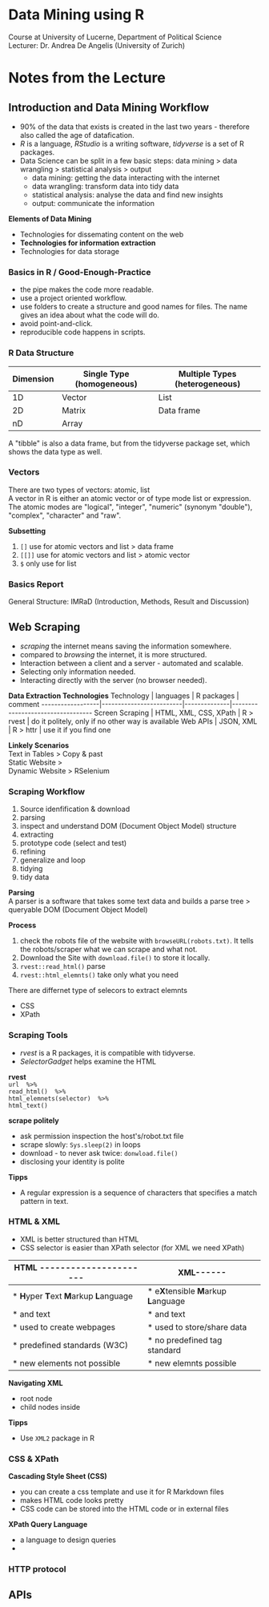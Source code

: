 # Data Mining using R
Course at University of Lucerne, Department of Political Science  
Lecturer: Dr. Andrea De Angelis (University of Zurich)

# Notes from the Lecture
## Introduction and Data Mining Workflow
* 90% of the data that exists is created in the last two years - therefore also called the age of datafication.
* *R* is a language, *RStudio* is a writing software, *tidyverse* is a set of R packages.
* Data Science can be split in a few basic steps: data mining > data wrangling > statistical analysis > output
    * data mining: getting the data interacting with the internet
    * data wrangling: transform data into tidy data
    * statistical analysis: analyse the data and find new insights
    * output: communicate the information

**Elements of Data Mining**
* Technologies for dissemating content on the web
* **Technologies for information extraction**
* Technologies for data storage

### Basics in R / Good-Enough-Practice
* the pipe makes the code more readable.
* use a project oriented workflow.
* use folders to create a structure and good names for files. The name gives an idea about what the code will do.
* avoid point-and-click.
* reproducible code happens in scripts.

### R Data Structure
Dimension | Single Type (homogeneous) | Multiple Types (heterogeneous) 
----------|-------------------------|-----------------------------
1D        | Vector                  | List 
2D        | Matrix                  | Data frame 
nD        | Array                   |  

A "tibble" is also a data frame, but from the tidyverse package set, which shows the data type as well.

### Vectors
There are two types of vectors: atomic, list  
A vector in R is either an atomic vector or of type mode list or expression.
The atomic modes are "logical", "integer", "numeric" (synonym "double"), "complex", "character" and "raw".

**Subsetting**  
1. `[]` use for atomic vectors and list > data frame
2. `[[]]` use for atomic vectors and list > atomic vector
3. `$` only use for  list

### Basics Report
General Structure: IMRaD (Introduction, Methods, Result and Discussion)

## Web Scraping
* *scraping* the internet means saving the information somewhere.
* compared to *browsing* the internet, it is more structured.
* Interaction between a client and a server - automated and scalable.
* Selecting only information needed.
* Interacting directly with the server (no browser needed).

**Data Extraction Technologies**
Technology        | languages               | R packages   | comment
------------------|-------------------------|--------------|----------------------------------
Screen Scraping   |  HTML, XML, CSS, XPath  | R > rvest    | do it politely, only if no other way is available
Web APIs          |  JSON, XML              | R > httr     | use it if you find one

**Linkely Scenarios**  
Text in Tables > Copy & past  
Static Website >  
Dynamic Website > RSelenium  

### Scraping Workflow
1. Source idenfification & download
2. parsing
3. inspect and understand DOM (Document Object Model) structure
4. extracting
5. prototype code (select and test)
6. refining
7. generalize and loop
8. tidying
9. tidy data

**Parsing**  
A parser is a software that takes some text data and builds a parse tree > queryable DOM (Document Object Model)

**Process**
1. check the robots file of the website with `browseURL(robots.txt)`. It tells the robots/scraper what we can scrape and what not.
2. Download the Site with `download.file()` to store it locally.
3. `rvest::read_html()` parse
4. `rvest::html_elemnts()` take only what you need

There are differnet type of selecors to extract elemnts
* CSS
* XPath

### Scraping Tools
* *rvest* is a R packages, it is compatible with tidyverse.
* *SelectorGadget* helps examine the HTML

**rvest**  
`url  %>%`   
`read_html()  %>%`  
`html_elemnets(selector)  %>%`   
`html_text()` 

**scrape politely**
* ask permission inspection the host's/robot.txt file
* scrape slowly: `Sys.sleep(2)` in loops
* download - to never ask twice: `donwload.file()`
* disclosing your identity is polite

**Tipps**
* A regular expression is a sequence of characters that specifies a match pattern in text.

### HTML & XML
* XML is better structured than HTML
* CSS selector is easier than XPath selector (for XML we need XPath)

HTML ----------------------|XML------|
---------------------------|----------|
* **H**yper **T**ext **M**arkup **L**anguage 	| * e**X**tensible **M**arkup **L**anguage
* <tags> and text </tags>   	|* <tags> and text </tags>
* used to create webpages   	|* used to store/share data
* predefined standards (W3C)  | * no predefined tag standard
* new elements not possible 	| * new elemnts possible

**Navigating XML**
* root node
* child nodes inside

**Tipps**
* Use `XML2` package in R

### CSS & XPath
**Cascading Style Sheet (CSS)**
* you can create a css template and use it for R Markdown files
* makes HTML code looks pretty
* CSS code can be stored into the HTML code or in external files

**XPath Query Language**
* a language to design queries
* 

### HTTP protocol

## APIs

